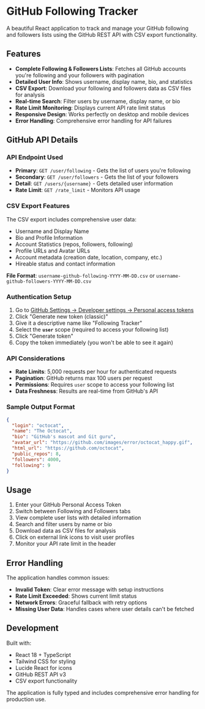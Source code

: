 # GitHub Following Tracker

A beautiful React application to track and manage your GitHub following and followers lists using the GitHub REST API with CSV export functionality.

## Features

- **Complete Following & Followers Lists**: Fetches all GitHub accounts you're following and your followers with pagination
- **Detailed User Info**: Shows username, display name, bio, and statistics
- **CSV Export**: Download your following and followers data as CSV files for analysis
- **Real-time Search**: Filter users by username, display name, or bio
- **Rate Limit Monitoring**: Displays current API rate limit status
- **Responsive Design**: Works perfectly on desktop and mobile devices
- **Error Handling**: Comprehensive error handling for API failures

## GitHub API Details

### API Endpoint Used
- **Primary**: `GET /user/following` - Gets the list of users you're following
- **Secondary**: `GET /user/followers` - Gets the list of your followers
- **Detail**: `GET /users/{username}` - Gets detailed user information
- **Rate Limit**: `GET /rate_limit` - Monitors API usage

### CSV Export Features

The CSV export includes comprehensive user data:
- Username and Display Name
- Bio and Profile Information  
- Account Statistics (repos, followers, following)
- Profile URLs and Avatar URLs
- Account metadata (creation date, location, company, etc.)
- Hireable status and contact information

**File Format**: `username-github-following-YYYY-MM-DD.csv` or `username-github-followers-YYYY-MM-DD.csv`

### Authentication Setup

1. Go to [GitHub Settings → Developer settings → Personal access tokens](https://github.com/settings/tokens)
2. Click "Generate new token (classic)"
3. Give it a descriptive name like "Following Tracker"
4. Select the **`user`** scope (required to access your following list)
5. Click "Generate token"
6. Copy the token immediately (you won't be able to see it again)

### API Considerations

- **Rate Limits**: 5,000 requests per hour for authenticated requests
- **Pagination**: GitHub returns max 100 users per request
- **Permissions**: Requires `user` scope to access your following list
- **Data Freshness**: Results are real-time from GitHub's API

### Sample Output Format

```json
{
  "login": "octocat",
  "name": "The Octocat",
  "bio": "GitHub's mascot and Git guru",
  "avatar_url": "https://github.com/images/error/octocat_happy.gif",
  "html_url": "https://github.com/octocat",
  "public_repos": 8,
  "followers": 4000,
  "following": 9
}
```

## Usage

1. Enter your GitHub Personal Access Token
2. Switch between Following and Followers tabs
3. View complete user lists with detailed information
4. Search and filter users by name or bio
5. Download data as CSV files for analysis
6. Click on external link icons to visit user profiles
7. Monitor your API rate limit in the header

## Error Handling

The application handles common issues:
- **Invalid Token**: Clear error message with setup instructions
- **Rate Limit Exceeded**: Shows current limit status
- **Network Errors**: Graceful fallback with retry options
- **Missing User Data**: Handles cases where user details can't be fetched

## Development

Built with:
- React 18 + TypeScript
- Tailwind CSS for styling
- Lucide React for icons
- GitHub REST API v3
- CSV export functionality

The application is fully typed and includes comprehensive error handling for production use.